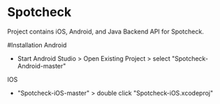 # Spotcheck 
Project contains iOS, Android, and Java Backend API for Spotcheck.

#Installation
Android
- Start Android Studio > Open Existing Project > select "Spotcheck-Android-master"

IOS
- "Spotcheck-iOS-master" > double click "Spotcheck-iOS.xcodeproj"



